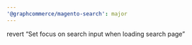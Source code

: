 ```yaml
---
'@graphcommerce/magento-search': major
---
```


revert “Set focus on search input when loading search page”
